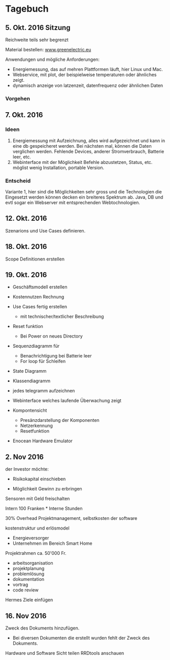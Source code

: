 # Tagebuch

## 5\. Okt. 2016 Sitzung

Reichweite teils sehr begrenzt

Material bestellen: www.greenelectric.eu

Anwendungen und mögliche Anforderungen:

- Energiemessung, das auf mehren Plattformen läuft, hier Linux und Mac.
- Webservice, mit plot, der beispielweise temperaturen oder ähnliches zeigt.
- dynamisch anzeige von latzenzeit, datenfrequenz oder ähnlichen Daten

### Vorgehen

## 7\. Okt. 2016

### Ideen

1. Energiemessung mit Aufzeichnung, alles wird aufgezeichnet und kann in eine db gespeicheret werden. Bei nächsten mal, können die Daten verglichen werden. Fehlende Devices, anderer Stromverbrauch, Batterie leer, etc.
2. Webinterface mit der Möglichkeit Befehle abzustetzen, Status, etc. möglist wenig Installation, portable Version.

### Entscheid

Variante 1, hier sind die Möglichkeiten sehr gross und die Technologien die Eingesetzt werden können decken ein breiteres Spektrum ab. Java, DB und evtl sogar ein Webserver mit entsprechenden Webtochnologien.

## 12\. Okt. 2016

Szenarions und Use Cases definieren.

## 18\. Okt. 2016

Scope Definitionen erstellen

## 19\. Okt. 2016

- Geschäftsmodell erstellen
- Kostennutzen Rechnung
- Use Cases fertig erstellen

  - mit technischer/textlicher Beschreibung

- Reset funktion

  - Bei Power on neues Directory

- Sequenzdiagramm für

  - Benachrichtigung bei Batterie leer
  - For loop für Schleifen

- State Diagramm

- Klassendiagramm

- jedes telegramm aufzeichnen

- Webinterface welches laufende Überwachung zeigt

- Kompontensicht

  - Presänzdarstellung der Komponenten
  - Netzerkennung
  - Resetfunktion

- Enocean Hardware Emulator

## 2\. Nov 2016

der Investor möchte:

- Risikokapital einschieben

- Möglichkeit Gewinn zu erbringen

Sensoren mit Geld freischalten

Intern 100 Franken * Interne Stunden

30% Overhead Projektmanagement, selbstkosten der software

kostenstruktur und erlösmodel

- Energieversorger
- Unternehmen im Bereich Smart Home

Projektrahmen ca. 50'000 Fr.

- arbeitsorganisation
- projektplanung
- problemlösung
- dokumentation
- vortrag
- code review

Hermes Ziele einfügen

## 16\. Nov 2016

Zweck des Dokuments hinzufügen.

- Bei diversen Dokumenten die erstellt wurden fehlt der Zweck des Dokuments.

Hardware und Software Sicht teilen
RRDtools anschauen
